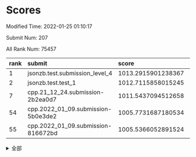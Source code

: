 # Scores

Modified Time: 2022-01-25 01:10:17

Submit Num: 207

All Rank Num: 75457

| rank |               submit               |       score        |       sigma        | pk_num |
| :--- | :--------------------------------- | :----------------- | :----------------- | :----- |
| 1    | jsonzb.test.submission_level_4     | 1013.2915901238367 | 0.8189685152912274 | 1461   |
| 2    | jsonzb.test.test_1                 | 1012.7115858015245 | 0.7991350637870329 | 1459   |
| 7    | cpp.21_12_24.submission-2b2ea0d7   | 1011.5437094512658 | 0.7956819802941392 | 1458   |
| 54   | cpp.2022_01_09.submission-5b0e3de2 | 1005.7731687180534 | 0.7263931680577724 | 1457   |
| 55   | cpp.2022_01_09.submission-816672bd | 1005.5366052891524 | 0.7140846744222513 | 1456   |


<details>
<summary>全部</summary>

| rank |                 submit                 |       score        |       sigma        | pk_num |
| :--- | :------------------------------------- | :----------------- | :----------------- | :----- |
| 1    | jsonzb.test.submission_level_4         | 1013.2915901238367 | 0.8189685152912274 | 1461   |
| 2    | jsonzb.test.test_1                     | 1012.7115858015245 | 0.7991350637870329 | 1459   |
| 3    | gobigger.level_3.submission_level_3_6  | 1012.1803897278925 | 0.8121854421933109 | 1457   |
| 4    | gobigger.level_3.submission_level_3_1  | 1011.9883093007528 | 0.7911124363135094 | 1462   |
| 5    | gobigger.level_3.submission_level_3_4  | 1011.9113946758104 | 0.7893818228570975 | 1453   |
| 6    | gobigger.level_3.submission_level_3_38 | 1011.6062813389096 | 0.8010577733236787 | 1457   |
| 7    | cpp.21_12_24.submission-2b2ea0d7       | 1011.5437094512658 | 0.7956819802941392 | 1458   |
| 8    | gobigger.level_3.submission_level_3_41 | 1011.4745739584879 | 0.7751724063090061 | 1461   |
| 9    | gobigger.level_3.submission_level_3_45 | 1011.4467320112846 | 0.7743741200013228 | 1459   |
| 10   | gobigger.level_3.submission_level_3_36 | 1010.873060311755  | 0.7661603184706209 | 1457   |
| 11   | gobigger.level_3.submission_level_3_29 | 1010.8294130041942 | 0.7796894070161826 | 1455   |
| 12   | gobigger.level_3.submission_level_3_28 | 1010.802134777565  | 0.785237784107148  | 1461   |
| 13   | gobigger.level_3.submission_level_3_15 | 1010.770588577923  | 0.751543215105533  | 1459   |
| 14   | gobigger.level_3.submission_level_3_5  | 1010.6855246051085 | 0.7596096526760477 | 1460   |
| 15   | gobigger.level_3.submission_level_3_12 | 1010.5939058314535 | 0.7659119233813888 | 1454   |
| 16   | gobigger.level_3.submission_level_3_2  | 1010.396267640314  | 0.767256756917788  | 1455   |
| 17   | gobigger.level_3.submission_level_3_37 | 1010.3485259166945 | 0.7542465252857047 | 1457   |
| 18   | gobigger.level_3.submission_level_3_27 | 1010.2653666999871 | 0.768781893413543  | 1455   |
| 19   | gobigger.level_3.submission_level_3_21 | 1010.2566101733548 | 0.7650438691429773 | 1458   |
| 20   | gobigger.level_3.submission_level_3_47 | 1010.2526481740712 | 0.7628134924949956 | 1456   |
| 21   | gobigger.level_3.submission_level_3_46 | 1010.2213789853429 | 0.7443496608717466 | 1453   |
| 22   | gobigger.level_3.submission_level_3_8  | 1010.2149405720954 | 0.752679207158934  | 1453   |
| 23   | gobigger.level_3.submission_level_3_34 | 1010.2019219416914 | 0.7687235531177441 | 1455   |
| 24   | gobigger.level_3.submission_level_3_40 | 1010.1940978581235 | 0.7663037991630357 | 1460   |
| 25   | gobigger.level_3.submission_level_3_14 | 1010.1791735083812 | 0.7595001831296398 | 1458   |
| 26   | gobigger.level_3.submission_level_3_33 | 1010.1754806032927 | 0.7527492167836269 | 1458   |
| 27   | gobigger.level_3.submission_level_3_35 | 1010.1500082409282 | 0.7517187110618071 | 1460   |
| 28   | gobigger.level_3.submission_level_3_32 | 1010.105102020808  | 0.7548208642905735 | 1457   |
| 29   | gobigger.level_3.submission_level_3_49 | 1010.0720760179186 | 0.7577362856795842 | 1464   |
| 30   | gobigger.level_3.submission_level_3_0  | 1009.9256365095499 | 0.7609773286312813 | 1459   |
| 31   | gobigger.level_3.submission_level_3_17 | 1009.8547526218797 | 0.7555787152487992 | 1460   |
| 32   | gobigger.level_3.submission_level_3_44 | 1009.8197361135328 | 0.7493026181249163 | 1459   |
| 33   | gobigger.level_3.submission_level_3_7  | 1009.7381730619528 | 0.7892267534779526 | 1457   |
| 34   | gobigger.level_3.submission_level_3_48 | 1009.7361784512675 | 0.7754504316778568 | 1464   |
| 35   | gobigger.level_3.submission_level_3_11 | 1009.7350291904024 | 0.7713684270958296 | 1458   |
| 36   | gobigger.level_3.submission_level_3_31 | 1009.496322688309  | 0.7558295942528525 | 1458   |
| 37   | gobigger.level_3.submission_level_3_19 | 1009.4627860673809 | 0.749788985400284  | 1457   |
| 38   | gobigger.level_3.submission_level_3_16 | 1009.3700652260151 | 0.7637852144068868 | 1458   |
| 39   | gobigger.level_3.submission_level_3_26 | 1009.3573506992682 | 0.7461278452459253 | 1453   |
| 40   | gobigger.level_3.submission_level_3_10 | 1009.3528823188217 | 0.7410046068523377 | 1457   |
| 41   | gobigger.level_3.submission_level_3_24 | 1009.294669017639  | 0.7535151773487258 | 1459   |
| 42   | gobigger.level_3.submission_level_3_39 | 1009.2745983227828 | 0.7569062393852343 | 1463   |
| 43   | gobigger.level_3.submission_level_3_30 | 1009.2652473280108 | 0.7509094117770403 | 1461   |
| 44   | gobigger.level_3.submission_level_3_3  | 1009.2174247041237 | 0.7472774837650749 | 1456   |
| 45   | gobigger.level_3.submission_level_3_42 | 1009.1682067025329 | 0.7438369264453761 | 1462   |
| 46   | gobigger.level_3.submission_level_3_43 | 1009.0786517908053 | 0.7395038358215136 | 1454   |
| 47   | gobigger.level_3.submission_level_3_13 | 1009.0525061854295 | 0.7579943218823099 | 1463   |
| 48   | gobigger.level_3.submission_level_3_9  | 1008.8996379052908 | 0.7552942536752191 | 1454   |
| 49   | gobigger.level_3.submission_level_3_23 | 1008.8990912495019 | 0.7854069814385746 | 1461   |
| 50   | gobigger.level_3.submission_level_3_25 | 1008.6856974124806 | 0.7573247282453512 | 1460   |
| 51   | gobigger.level_3.submission_level_3_22 | 1008.6069058778605 | 0.7591431287436295 | 1460   |
| 52   | gobigger.level_3.submission_level_3_20 | 1008.4990813485348 | 0.7574390429433511 | 1459   |
| 53   | gobigger.level_3.submission_level_3_18 | 1007.6043504162867 | 0.741163275851266  | 1454   |
| 54   | cpp.2022_01_09.submission-5b0e3de2     | 1005.7731687180534 | 0.7263931680577724 | 1457   |
| 55   | cpp.2022_01_09.submission-816672bd     | 1005.5366052891524 | 0.7140846744222513 | 1456   |
| 56   | gobigger.level_1.submission_level_1_32 | 1004.6484347477093 | 0.7280743166506329 | 1453   |
| 57   | gobigger.level_1.submission_level_1_10 | 1004.5876514204446 | 0.723875508131564  | 1455   |
| 58   | gobigger.level_1.submission_level_1_6  | 1004.3329459626561 | 0.7191506719889412 | 1457   |
| 59   | gobigger.level_1.submission_level_1_23 | 1004.3114462330108 | 0.7408967208287559 | 1460   |
| 60   | gobigger.level_1.submission_level_1_41 | 1004.2934576160856 | 0.7080382578651746 | 1459   |
| 61   | gobigger.level_1.submission_level_1_42 | 1004.28971431304   | 0.7258186168257459 | 1461   |
| 62   | gobigger.level_1.submission_level_1_46 | 1004.092714230089  | 0.7137267094820914 | 1456   |
| 63   | gobigger.level_1.submission_level_1_35 | 1003.8695198931149 | 0.7155256730936052 | 1459   |
| 64   | gobigger.level_1.submission_level_1_36 | 1003.7736077698486 | 0.7169532216607359 | 1457   |
| 65   | gobigger.level_1.submission_level_1_34 | 1003.734707295194  | 0.7164919701913637 | 1459   |
| 66   | gobigger.level_1.submission_level_1_2  | 1003.7206592817287 | 0.7089752919913239 | 1462   |
| 67   | gobigger.level_1.submission_level_1_16 | 1003.71209222838   | 0.7205525368287605 | 1455   |
| 68   | gobigger.level_1.submission_level_1_43 | 1003.702600388532  | 0.7012923510840479 | 1454   |
| 69   | gobigger.level_1.submission_level_1_8  | 1003.6799773478053 | 0.7129538173710731 | 1463   |
| 70   | gobigger.level_1.submission_level_1_17 | 1003.5264868656125 | 0.7219056309865916 | 1456   |
| 71   | gobigger.level_1.submission_level_1_15 | 1003.4465777178054 | 0.7193034015457399 | 1456   |
| 72   | gobigger.level_1.submission_level_1_40 | 1003.4363779540371 | 0.7164533056778114 | 1458   |
| 73   | gobigger.level_1.submission_level_1_12 | 1003.423228303139  | 0.7034980208770022 | 1458   |
| 74   | gobigger.level_1.submission_level_1_9  | 1003.4213005293097 | 0.7066548348161034 | 1456   |
| 75   | gobigger.level_1.submission_level_1_38 | 1003.4083003412209 | 0.7255626810766587 | 1462   |
| 76   | gobigger.level_1.submission_level_1_26 | 1003.3866843825457 | 0.7169233809962159 | 1457   |
| 77   | gobigger.level_1.submission_level_1_45 | 1003.379699500593  | 0.7209981568084642 | 1457   |
| 78   | gobigger.level_1.submission_level_1_37 | 1003.3772452727661 | 0.7229302274113745 | 1463   |
| 79   | gobigger.level_1.submission_level_1_20 | 1003.3720730420866 | 0.714489605116784  | 1450   |
| 80   | gobigger.level_1.submission_level_1_5  | 1003.326682778019  | 0.7185293900766441 | 1460   |
| 81   | gobigger.level_1.submission_level_1_29 | 1003.0721732244526 | 0.7127161990287473 | 1459   |
| 82   | gobigger.level_1.submission_level_1_19 | 1003.0659946232373 | 0.7257932790197733 | 1466   |
| 83   | gobigger.level_1.submission_level_1_11 | 1003.0579397518703 | 0.7134516001641565 | 1459   |
| 84   | gobigger.level_1.submission_level_1_48 | 1003.0534358664087 | 0.7112146617611582 | 1460   |
| 85   | gobigger.level_1.submission_level_1_28 | 1003.0412626275341 | 0.7029996543335842 | 1461   |
| 86   | gobigger.level_1.submission_level_1_39 | 1003.0021359276016 | 0.7175466217539958 | 1462   |
| 87   | gobigger.level_1.submission_level_1_4  | 1002.9702115151271 | 0.7112774893382099 | 1459   |
| 88   | gobigger.level_1.submission_level_1_18 | 1002.96276146794   | 0.7259413694795248 | 1457   |
| 89   | gobigger.level_1.submission_level_1_25 | 1002.9296058431155 | 0.7148818015806448 | 1457   |
| 90   | gobigger.level_1.submission_level_1_13 | 1002.7378155342086 | 0.7209756947546136 | 1457   |
| 91   | gobigger.level_1.submission_level_1_22 | 1002.6482566429435 | 0.720223414698701  | 1454   |
| 92   | gobigger.level_1.submission_level_1_1  | 1002.6024671795493 | 0.7097335223349298 | 1460   |
| 93   | gobigger.level_1.submission_level_1_7  | 1002.5634682810344 | 0.7154561271164721 | 1453   |
| 94   | gobigger.level_1.submission_level_1_24 | 1002.5205840089212 | 0.7238959458638138 | 1458   |
| 95   | gobigger.level_1.submission_level_1_3  | 1002.5158471694352 | 0.7296337227639769 | 1462   |
| 96   | gobigger.level_1.submission_level_1_0  | 1002.3132821020391 | 0.7144179771403676 | 1459   |
| 97   | gobigger.level_1.submission_level_1_30 | 1002.2255125327902 | 0.7131821203319106 | 1455   |
| 98   | gobigger.level_1.submission_level_1_14 | 1002.1914272117481 | 0.7008063327097513 | 1459   |
| 99   | gobigger.level_1.submission_level_1_27 | 1002.1010956655775 | 0.7055172191487722 | 1458   |
| 100  | gobigger.level_1.submission_level_1_31 | 1002.074294823897  | 0.7139736695311539 | 1453   |
| 101  | gobigger.level_1.submission_level_1_47 | 1002.0436947375874 | 0.7164783752792127 | 1456   |
| 102  | gobigger.level_1.submission_level_1_33 | 1001.9351718877956 | 0.7185233461676089 | 1455   |
| 103  | gobigger.level_1.submission_level_1_44 | 1001.9282691848942 | 0.7089520287137643 | 1457   |
| 104  | gobigger.level_1.submission_level_1_49 | 1001.8736580942717 | 0.7083436096634063 | 1461   |
| 105  | gobigger.level_1.submission_level_1_21 | 1001.7426065458654 | 0.7202250935603203 | 1453   |
| 106  | gobigger.random.submission_random_48   | 997.3624701711318  | 0.7121302679977297 | 1455   |
| 107  | gobigger.random.submission_random_19   | 997.3425411683628  | 0.716309926564549  | 1462   |
| 108  | gobigger.random.submission_random_1    | 997.1178433786164  | 0.7163545904470879 | 1460   |
| 109  | gobigger.random.submission_random_33   | 996.8378407393707  | 0.7045356493306686 | 1459   |
| 110  | gobigger.random.submission_random_20   | 996.7896645817306  | 0.7025910749559824 | 1458   |
| 111  | gobigger.random.submission_random_43   | 996.7632891703827  | 0.7169832914336098 | 1460   |
| 112  | gobigger.random.submission_random_42   | 996.7523191998395  | 0.7013364146074388 | 1461   |
| 113  | gobigger.random.submission_random_8    | 996.6735206039447  | 0.709912773404066  | 1462   |
| 114  | gobigger.random.submission_random_45   | 996.655125380639   | 0.7062800430270966 | 1463   |
| 115  | gobigger.random.submission_random_24   | 996.5672267047715  | 0.7064263362501051 | 1453   |
| 116  | gobigger.random.submission_random_47   | 996.5217136910354  | 0.7138453365650487 | 1454   |
| 117  | gobigger.random.submission_random_23   | 996.365549435623   | 0.7122152067924125 | 1455   |
| 118  | gobigger.random.submission_random_21   | 996.3599446042929  | 0.7172630859311705 | 1453   |
| 119  | gobigger.random.submission_random_46   | 996.3333218023862  | 0.7055261774818288 | 1461   |
| 120  | gobigger.random.submission_random_4    | 996.3300159976396  | 0.7134045500216561 | 1461   |
| 121  | gobigger.random.submission_random_6    | 996.3140175286077  | 0.7080908852990732 | 1459   |
| 122  | gobigger.random.submission_random_28   | 996.2623892164063  | 0.7095227127840132 | 1455   |
| 123  | gobigger.random.submission_random_5    | 996.2223702904356  | 0.7140518652760004 | 1456   |
| 124  | gobigger.random.submission_random_36   | 996.1865357589626  | 0.7120667107449824 | 1457   |
| 125  | gobigger.random.submission_random_26   | 996.1006084202689  | 0.7036043581637305 | 1460   |
| 126  | gobigger.random.submission_random_18   | 996.0608792340882  | 0.7186550050094247 | 1457   |
| 127  | gobigger.random.submission_random_25   | 996.0439811367725  | 0.7063736565362235 | 1460   |
| 128  | gobigger.random.submission_random_44   | 996.0341444098572  | 0.7107752126857924 | 1463   |
| 129  | gobigger.random.submission_random_40   | 996.0147592682731  | 0.7125659829668765 | 1460   |
| 130  | gobigger.random.submission_random_14   | 995.975111901761   | 0.697815028933304  | 1462   |
| 131  | gobigger.random.submission_random_17   | 995.8823929899835  | 0.7252331142565108 | 1453   |
| 132  | gobigger.random.submission_random_32   | 995.8633781042955  | 0.718443334701218  | 1456   |
| 133  | gobigger.random.submission_random_13   | 995.7680136383492  | 0.72653363703217   | 1459   |
| 134  | gobigger.random.submission_random_7    | 995.7320157923607  | 0.7144146493610487 | 1457   |
| 135  | gobigger.random.submission_random_29   | 995.6721333422842  | 0.7044459591115991 | 1461   |
| 136  | gobigger.random.submission_random_16   | 995.6530119912105  | 0.717117059906012  | 1459   |
| 137  | gobigger.random.submission_random_3    | 995.6340381578128  | 0.7148513478988413 | 1458   |
| 138  | gobigger.random.submission_random_27   | 995.5672941544245  | 0.7173339896184444 | 1462   |
| 139  | gobigger.random.submission_random_30   | 995.5347352061755  | 0.699526169411489  | 1457   |
| 140  | gobigger.random.submission_random_22   | 995.4984477923982  | 0.7170394479897682 | 1454   |
| 141  | gobigger.random.submission_random_31   | 995.4315593927867  | 0.706292321121747  | 1457   |
| 142  | gobigger.random.submission_random_37   | 995.3690978930713  | 0.7163879244396291 | 1461   |
| 143  | gobigger.random.submission_random_0    | 995.3582458396766  | 0.7231849744162032 | 1460   |
| 144  | gobigger.random.submission_random_35   | 995.2526341492813  | 0.7085389262466504 | 1452   |
| 145  | gobigger.random.submission_random_41   | 995.248859570501   | 0.701050733545328  | 1456   |
| 146  | gobigger.random.submission_random_34   | 995.2203813139103  | 0.7195867352177577 | 1458   |
| 147  | gobigger.random.submission_random_38   | 995.2039709369429  | 0.7048008013325112 | 1461   |
| 148  | gobigger.random.submission_random_12   | 995.1537321646264  | 0.7108188853980946 | 1457   |
| 149  | gobigger.random.submission_random_49   | 994.9148811470108  | 0.7115819121970631 | 1456   |
| 150  | gobigger.random.submission_random_39   | 994.8943254930239  | 0.7206911755437452 | 1459   |
| 151  | gobigger.random.submission_random_15   | 994.7905880060993  | 0.7174404994593335 | 1456   |
| 152  | gobigger.random.submission_random_11   | 994.7848001970985  | 0.726648394641719  | 1456   |
| 153  | gobigger.random.submission_random_9    | 994.7258667050467  | 0.7380213686666098 | 1461   |
| 154  | gobigger.level_2.submission_level_2_32 | 994.465825498847   | 0.7301674270780416 | 1458   |
| 155  | gobigger.random.submission_random_2    | 994.4575503827724  | 0.7175331066677574 | 1460   |
| 156  | gobigger.random.submission_random_10   | 994.4151008693983  | 0.7116808281067699 | 1457   |
| 157  | gobigger.level_2.submission_level_2_25 | 994.0393512211181  | 0.7262451046811985 | 1457   |
| 158  | gobigger.level_2.submission_level_2_6  | 993.8315107403546  | 0.7339767449824893 | 1459   |
| 159  | gobigger.level_2.submission_level_2_13 | 993.6982695045208  | 0.7434614709345567 | 1455   |
| 160  | gobigger.level_2.submission_level_2_10 | 993.6164297876843  | 0.7535845274908528 | 1460   |
| 161  | gobigger.level_2.submission_level_2_49 | 993.6080150634336  | 0.7364117510119486 | 1460   |
| 162  | gobigger.level_2.submission_level_2_22 | 993.3751293986763  | 0.7406070596930329 | 1462   |
| 163  | gobigger.level_2.submission_level_2_5  | 993.3567981651985  | 0.7242615082372623 | 1457   |
| 164  | gobigger.level_2.submission_level_2_41 | 993.0150807818645  | 0.7369538698761756 | 1460   |
| 165  | gobigger.level_2.submission_level_2_47 | 993.0059520052529  | 0.7372973037919271 | 1456   |
| 166  | gobigger.level_2.submission_level_2_21 | 992.8361113446756  | 0.724775691321199  | 1456   |
| 167  | gobigger.level_2.submission_level_2_9  | 992.7338707931277  | 0.7315824299115626 | 1457   |
| 168  | gobigger.level_2.submission_level_2_30 | 992.6739436938982  | 0.7351092473352699 | 1456   |
| 169  | gobigger.level_2.submission_level_2_40 | 992.5953533019147  | 0.7452966335586964 | 1456   |
| 170  | gobigger.level_2.submission_level_2_2  | 992.5537641141798  | 0.7351298206379269 | 1454   |
| 171  | gobigger.level_2.submission_level_2_23 | 992.5278624433839  | 0.7571609528340913 | 1462   |
| 172  | gobigger.level_2.submission_level_2_45 | 992.5075930226415  | 0.7352622581316628 | 1462   |
| 173  | gobigger.level_2.submission_level_2_31 | 992.4940700152434  | 0.7423961846539805 | 1459   |
| 174  | gobigger.level_2.submission_level_2_46 | 992.4837781081646  | 0.7620766362054656 | 1455   |
| 175  | gobigger.level_2.submission_level_2_34 | 992.4405342725768  | 0.75453117594537   | 1460   |
| 176  | gobigger.level_2.submission_level_2_36 | 992.3701038621845  | 0.748336033528721  | 1457   |
| 177  | gobigger.level_2.submission_level_2_37 | 992.2805166426612  | 0.7391099313947669 | 1464   |
| 178  | gobigger.level_2.submission_level_2_19 | 992.2777931987604  | 0.7456688139672888 | 1453   |
| 179  | gobigger.level_2.submission_level_2_43 | 992.1148450904764  | 0.7471463540152667 | 1458   |
| 180  | gobigger.level_2.submission_level_2_17 | 992.1009619129464  | 0.7322921372248969 | 1459   |
| 181  | gobigger.level_2.submission_level_2_42 | 992.1009516080056  | 0.7576623109300444 | 1463   |
| 182  | gobigger.level_2.submission_level_2_26 | 992.0823470869723  | 0.7278155511342346 | 1461   |
| 183  | gobigger.level_2.submission_level_2_12 | 992.0047315279096  | 0.7520462573277109 | 1461   |
| 184  | gobigger.level_2.submission_level_2_4  | 991.895628365499   | 0.759672482100627  | 1460   |
| 185  | gobigger.level_2.submission_level_2_0  | 991.8526850139602  | 0.7380853718156465 | 1456   |
| 186  | gobigger.level_2.submission_level_2_44 | 991.8505499944806  | 0.7349290552647908 | 1459   |
| 187  | gobigger.level_2.submission_level_2_3  | 991.7726103388621  | 0.7557877463611016 | 1455   |
| 188  | gobigger.level_2.submission_level_2_33 | 991.7126731241248  | 0.7634836718374414 | 1457   |
| 189  | gobigger.level_2.submission_level_2_35 | 991.7072377989983  | 0.7374345369206758 | 1458   |
| 190  | gobigger.level_2.submission_level_2_29 | 991.6248272233306  | 0.7633762553900968 | 1457   |
| 191  | gobigger.level_2.submission_level_2_39 | 991.3235223807579  | 0.7513102456423096 | 1460   |
| 192  | gobigger.level_2.submission_level_2_1  | 991.244382640682   | 0.7435647418527036 | 1452   |
| 193  | gobigger.level_2.submission_level_2_48 | 991.2167693784882  | 0.7547377471245973 | 1460   |
| 194  | gobigger.level_2.submission_level_2_38 | 991.1683596785653  | 0.7555594146563431 | 1460   |
| 195  | gobigger.level_2.submission_level_2_24 | 991.1504050619193  | 0.7455667596213255 | 1460   |
| 196  | gobigger.level_2.submission_level_2_18 | 990.8982154433007  | 0.757040946213251  | 1458   |
| 197  | gobigger.level_2.submission_level_2_8  | 990.7825043125788  | 0.7530332509559765 | 1459   |
| 198  | gobigger.level_2.submission_level_2_15 | 990.6947314270808  | 0.7482630035666922 | 1453   |
| 199  | gobigger.level_2.submission_level_2_28 | 990.5317599439771  | 0.78002899427767   | 1461   |
| 200  | gobigger.level_2.submission_level_2_20 | 990.424270902106   | 0.7755174120123124 | 1461   |
| 201  | gobigger.level_2.submission_level_2_27 | 990.3502376934888  | 0.7712068095256186 | 1454   |
| 202  | gobigger.level_2.submission_level_2_7  | 989.9546260795369  | 0.7555592078701354 | 1458   |
| 203  | gobigger.level_2.submission_level_2_11 | 989.9271620945683  | 0.7498264342985209 | 1460   |
| 204  | gobigger.level_2.submission_level_2_14 | 989.826550500494   | 0.7610463252547403 | 1457   |
| 205  | gobigger.level_2.submission_level_2_16 | 989.604191986426   | 0.7729830133581603 | 1461   |
| 206  | gobigger.none.submission_none_0        | 978.2032466231574  | 1.4054549607459303 | 1464   |
| 207  | gobigger.none.submission_none_1        | 976.2652954980789  | 1.3769950471356525 | 1461   |

</details>